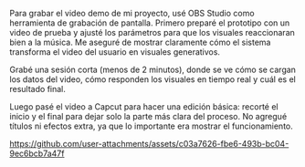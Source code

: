 Para grabar el video demo de mi proyecto, usé OBS Studio como herramienta de grabación de pantalla. Primero preparé el prototipo con un video de prueba y ajusté los parámetros para que los visuales reaccionaran bien a la música. Me aseguré de mostrar claramente cómo el sistema transforma el video del usuario en visuales generativos.

Grabé una sesión corta (menos de 2 minutos), donde se ve cómo se cargan los datos del video, cómo responden los visuales en tiempo real y cuál es el resultado final.

Luego pasé el video a Capcut para hacer una edición básica: recorté el inicio y el final para dejar solo la parte más clara del proceso. No agregué títulos ni efectos extra, ya que lo importante era mostrar el funcionamiento.



https://github.com/user-attachments/assets/c03a7626-fbe6-493b-bc04-9ec6bcb7a47f

